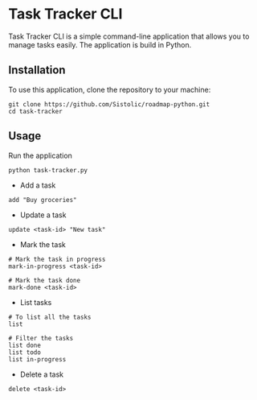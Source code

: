 # Task Tracker CLI

Task Tracker CLI is a simple command-line application that allows you to manage tasks easily. The application is build in Python. 

## Installation

To use this application, clone the repository to your machine:

```
git clone https://github.com/Sistolic/roadmap-python.git
cd task-tracker
```

## Usage
Run the application
```
python task-tracker.py
```

- Add a task
```
add "Buy groceries"
```

- Update a task
```
update <task-id> "New task"
```

- Mark the task
```
# Mark the task in progress
mark-in-progress <task-id>

# Mark the task done
mark-done <task-id>
```

- List tasks
```
# To list all the tasks
list

# Filter the tasks
list done
list todo
list in-progress
```

- Delete a  task
```
delete <task-id>
```
